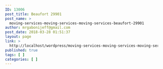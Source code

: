 ```yaml
---
ID: 13006
post_title: Beaufort 29901
post_name: >
  moving-services-moving-services-moving-services-beaufort-29901
author: mrgabonijeff@gmail.com
post_date: 2018-03-28 01:51:37
layout: page
link: >
  http://localhost/wordpress/moving-services-moving-services-moving-services-beaufort-29901/
published: true
tags: [ ]
categories: [ ]
---
```

